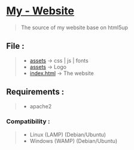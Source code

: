 # [My - Website](https://pandeo.fr)
> The source of my website base on html5up 

## File :<br />
> - [assets](https://github.com/PandeoF1/pandeo.fr/tree/main/conf) -> css | js | fonts <br />
> - [assets](https://github.com/PandeoF1/pandeo.fr/tree/main/images) -> Logo <br />
> - [index.html](https://github.com/PandeoF1/pandeo.fr/blob/main/index.html) -> The website<br />

## Requirements :
 > - apache2 <br />
 
### Compatibility :
 > - Linux (LAMP) (Debian/Ubuntu)<br />
 > - Windows (WAMP) (Debian/Ubuntu)<br />
